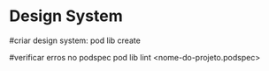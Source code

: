 # Design System

#criar design system:
pod lib create <nome-do-projeto>  

#verificar erros no podspec
pod lib lint <nome-do-projeto.podspec>
